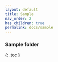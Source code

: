 ```yaml
---
layout: default
title: Sample
nav_order: 2
has_children: true
permalink: docs/sample
---
```



### Sample folder

{: .toc }